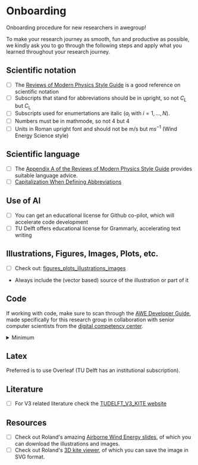 # Onboarding
Onboarding procedure for new researchers in awegroup!

To make your research journey as smooth, fun and productive as possible, we kindly ask you to go through the following steps and apply what you learned throughout your research journey.

## Scientific notation

- [ ] The [Reviews of Modern Physics Style Guide](https://cdn.journals.aps.org/files/rmpguide.pdf) is a good reference on scientific notation
- [ ] Subscripts that stand for abbreviations should be in upright, so not $C_L$ but $C_\mathrm{L}$
- [ ] Subscripts used for enumertations are italic ($a_i$ with $i=1, \ldots, N$).
- [ ] Numbers must be in mathmode, so not 4 but $4$
- [ ] Units in Roman upright font and should not be m/s but $ms^{-1}$ (Wind Energy Science style)

## Scientific language

- [ ] The [Appendix A of the Reviews of Modern Physics Style Guide](https://cdn.journals.aps.org/files/rmpguapa.pdf) provides suitable language advice.
- [ ] [Capitalization When Defining Abbreviations](https://www.aje.com/arc/editing-tip-capitalization-when-defining-abbreviations)

## Use of AI

- [ ] You can get an educational license for Github co-pilot, which will accelerate code development
- [ ] TU Delft offers educational license for Grammarly, accelerating text writing

## Illustrations, Figures, Images, Plots, etc.

- [ ] Check out: [figures_plots_illustrations_images](https://github.com/awegroup/Onboarding/blob/main/figures_plots_illustrations_images.md)
- Always include the (vector based) source of the illustration or part of it


## Code
If working with code, make sure to scan through the [AWE Developer Guide](https://awegroup.github.io/developer-guide/), made specifically for this research group in collaboration with senior computer scientists from the [digital competency center](https://www.tudelft.nl/digital-competence-centre).

<details>
    <summary>Minimum</summary>
    - [ ] Create a GitHub repository, you could make use of our custom-made [Python template](https://github.com/awegroup/template-python)
    - [ ] Track your research using git by frequently (every day) making new commits and pushing your changes to the remote.
</details>

## Latex
Preferred is to use Overleaf (TU Delft has an institutional subscription). 

## Literature
- [ ] For V3 related literature check the [TUDELFT_V3_KITE website](https://awegroup.github.io/TUDELFT_V3_KITE/)



## Resources
- [ ] Check out Roland's amazing [Airborne Wind Energy slides](https://awecourse.github.io/slides/), of which you can download the illustrations and images.
- [ ] Check out Roland's [3D kite viewer]( https://delftxtools.tudelft.nl/AE4T40_Airborne_Wind_Energy/threejs/kiteV3_static.html), of which you can save the image in SVG format.

